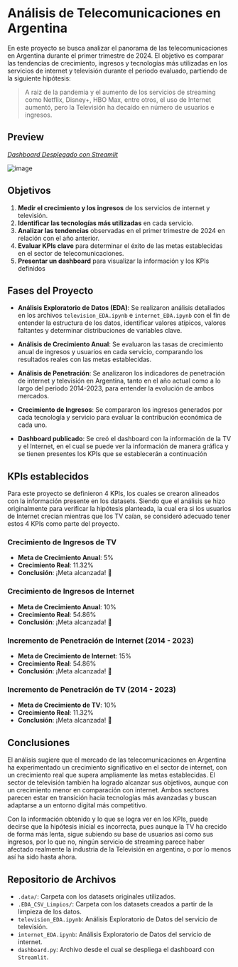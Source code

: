 # Análisis de Telecomunicaciones en Argentina

En este proyecto se busca analizar el panorama de las telecomunicaciones en Argentina durante el primer trimestre de 2024. El objetivo es comparar las tendencias de crecimiento, ingresos y tecnologías más utilizadas en los servicios de internet y televisión durante el periodo evaluado, partiendo de la siguiente hipótesis:

> A raiz de la pandemia y el aumento de los servicios de streaming como Netflix, Disney+, HBO Max, entre otros, el uso de Internet aumentó, pero la Televisión ha decaído en número de usuarios e ingresos.

## Preview

_[Dashboard Desplegado con Streamlit](https://telecomunicaciones-argentina.streamlit.app)_

![image](https://github.com/user-attachments/assets/7431f406-007c-444c-bce9-fb0f0c051631)

## Objetivos

1. **Medir el crecimiento y los ingresos** de los servicios de internet y televisión.
2. **Identificar las tecnologías más utilizadas** en cada servicio.
3. **Analizar las tendencias** observadas en el primer trimestre de 2024 en relación con el año anterior.
4. **Evaluar KPIs clave** para determinar el éxito de las metas establecidas en el sector de telecomunicaciones.
5. **Presentar un dashboard** para visualizar la información y los KPIs definidos

## Fases del Proyecto

- **Análisis Exploratorio de Datos (EDA)**: Se realizaron análisis detallados en los archivos `television_EDA.ipynb` e `internet_EDA.ipynb` con el fin de entender la estructura de los datos, identificar valores atípicos, valores faltantes y determinar distribuciones de variables clave.
  
- **Análisis de Crecimiento Anual**: Se evaluaron las tasas de crecimiento anual de ingresos y usuarios en cada servicio, comparando los resultados reales con las metas establecidas.

- **Análisis de Penetración**: Se analizaron los indicadores de penetración de internet y televisión en Argentina, tanto en el año actual como a lo largo del periodo 2014-2023, para entender la evolución de ambos mercados.

- **Crecimiento de Ingresos**: Se compararon los ingresos generados por cada tecnología y servicio para evaluar la contribución económica de cada uno.

- **Dashboard publicado**: Se creó el dashboard con la información de la TV y el Internet, en el cual se puede ver la información de manera gráfica y se tienen presentes los KPIs que se establecerán a continuación

## KPIs establecidos

Para este proyecto se definieron 4 KPIs, los cuales se crearon alineados con la información presente en los datasets. Siendo que el análisis se hizo originalmente para verificar la hipótesis planteada, la cual era si los usuarios de Internet crecian mientras que los TV caían, se consideró adecuado tener estos 4 KPIs como parte del proyecto.

### Crecimiento de Ingresos de TV
- **Meta de Crecimiento Anual**: 5%
- **Crecimiento Real**: 11.32%
- **Conclusión**: ¡Meta alcanzada! 🎉

### Crecimiento de Ingresos de Internet
- **Meta de Crecimiento Anual**: 10%
- **Crecimiento Real**: 54.86%
- **Conclusión**: ¡Meta alcanzada! 🎉

### Incremento de Penetración de Internet (2014 - 2023)
- **Meta de Crecimiento de Internet**: 15%
- **Crecimiento Real**: 54.86%
- **Conclusión**: ¡Meta alcanzada! 🎉

### Incremento de Penetración de TV (2014 - 2023)
- **Meta de Crecimiento de TV**: 10%
- **Crecimiento Real**: 11.32%
- **Conclusión**: ¡Meta alcanzada! 🎉

## Conclusiones

El análisis sugiere que el mercado de las telecomunicaciones en Argentina ha experimentado un crecimiento significativo en el sector de internet, con un crecimiento real que supera ampliamente las metas establecidas. El sector de televisión también ha logrado alcanzar sus objetivos, aunque con un crecimiento menor en comparación con internet. Ambos sectores parecen estar en transición hacia tecnologías más avanzadas y buscan adaptarse a un entorno digital más competitivo.

Con la información obtenido y lo que se logra ver en los KPIs, puede decirse que la hipótesis inicial es incorrecta, pues aunque la TV ha crecido de forma más lenta, sigue subiendo su base de usuarios así como sus ingresos, por lo que no, ningún servicio de streaming parece haber afectado realmente la industria de la Televisión en argentina, o por lo menos así ha sido hasta ahora.

## Repositorio de Archivos

- `.data/`: Carpeta con los datasets originales utilizados.
- `.EDA_CSV_Limpios/`: Carpeta con los datasets creados a partir de la limpieza de los datos.
- `television_EDA.ipynb`: Análisis Exploratorio de Datos del servicio de televisión.
- `internet_EDA.ipynb`: Análisis Exploratorio de Datos del servicio de internet.
-  `dashboard.py`: Archivo desde el cual se despliega el dashboard con `Streamlit`.
